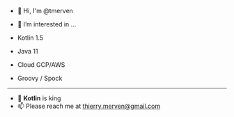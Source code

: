 - 👋  Hi, I'm @tmerven

- 👀 I’m interested in ...
- Kotlin 1.5
- Java 11
- Cloud GCP/AWS
- Groovy / Spock
------------
- 🌱  **Kotlin** is king
- 📫 Please reach me at thierry.merven@gmail.com
<!---
tmerven/tmerven is a ✨ special ✨ repository because its `README.md` (this file) appears on your GitHub profile.
You can click the Preview link to take a look at your changes.
--->
